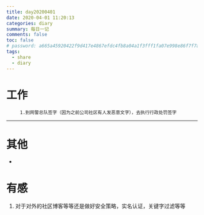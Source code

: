 ```yaml
---
title: day20200401
date: 2020-04-01 11:20:13
categories: diary
summary: 每日一记
comments: false
toc: false
# password: a665a45920422f9d417e4867efdc4fb8a04a1f3fff1fa07e998e86f7f7a27ae3
tags:
  - share
  - diary
---
```

# 工作
``` 日常
     1.到网警总队签字（因为之前公司社区有人发恶意文字），去执行行政处罚签字
 ```  
***

# 其他
  - 

  
# 有感
 1. 对于对外的社区博客等等还是做好安全策略，实名认证，关键字过滤等等

   
